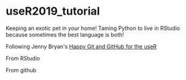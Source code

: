 # useR2019_tutorial
Keeping an exotic pet in your home! Taming Python to live in RStudio because sometimes the best language is both!

Following Jenny Bryan's [Happy Git and GitHub for the useR](https://happygitwithr.com/new-github-first.html)

From RStudio

From github


